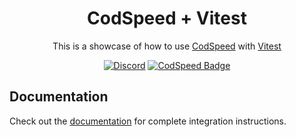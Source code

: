 <div align="center">
<h1>CodSpeed + Vitest</h1>

This is a showcase of how to use [CodSpeed](https://codspeed.io) with [Vitest](https://vitest.dev/)

[![Discord](https://img.shields.io/badge/chat%20on-discord-7289da.svg)](https://discord.com/invite/MxpaCfKSqF)
[![CodSpeed Badge](https://img.shields.io/endpoint?url=https://codspeed.io/badge.json)](https://codspeed.io/adriencaccia/codspeed-vitest)

</div>

## Documentation

Check out the [documentation](https://docs.codspeed.io/benchmarks/nodejs/vitest) for complete integration instructions.
